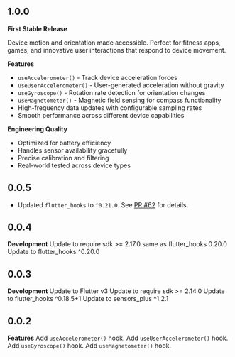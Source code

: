 ## 1.0.0

**First Stable Release**

Device motion and orientation made accessible. Perfect for fitness apps, games,
and innovative user interactions that respond to device movement.

**Features**
- `useAccelerometer()` - Track device acceleration forces
- `useUserAccelerometer()` - User-generated acceleration without gravity
- `useGyroscope()` - Rotation rate detection for orientation changes
- `useMagnetometer()` - Magnetic field sensing for compass functionality
- High-frequency data updates with configurable sampling rates
- Smooth performance across different device capabilities

**Engineering Quality**
- Optimized for battery efficiency
- Handles sensor availability gracefully
- Precise calibration and filtering
- Real-world tested across device types

## 0.0.5

- Updated `flutter_hooks` to `^0.21.0`. See [PR #62](https://github.com/wasabeef/flutter_use/pull/62) for details.

## 0.0.4

**Development**
Update to require sdk >= 2.17.0 same as flutter_hooks 0.20.0
Update to flutter_hooks ^0.20.0

## 0.0.3

**Development**
Update to Flutter v3
Update to require sdk >= 2.14.0
Update to flutter_hooks ^0.18.5+1
Update to sensors_plus ^1.2.1

## 0.0.2

**Features**
Add `useAccelerometer()` hook.
Add `useUserAccelerometer()` hook.
Add `useGyroscope()` hook.
Add `useMagnetometer()` hook.
